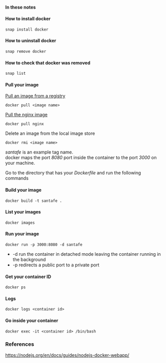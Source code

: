 
#### In these notes

#### How to install docker

```
snap install docker
```

#### How to uninstall docker

```
snap remove docker
```

#### How to check that docker was removed

```
snap list
```

#### Pull your image

[Pull an image from a registry](https://docs.docker.com/engine/reference/commandline/pull/)

```
docker pull <image name>
```

[Pull the nginx image](https://hub.docker.com/_/nginx/)

```
docker pull nginx
```

Delete an image from the local image store

```
docker rmi <image name>
```

*santafe* is an example tag name.   
docker maps the port *8080* port inside the container to the port *3000* on your machine.

Go to the directory that has your *Dockerfile* and run the following commands

#### Build your image

```
docker build -t santafe .
```

#### List your images

```
docker images
```

#### Run your image

```
docker run -p 3000:8080 -d santafe
```

* -d run the container in detached mode leaving the container running in the background
* -p redirects a public port to a private port

#### Get your container ID

```
docker ps
```

#### Logs

```
docker logs <container id>
```

#### Go inside your container

```
docker exec -it <container id> /bin/bash
```

### References

https://nodejs.org/en/docs/guides/nodejs-docker-webapp/
